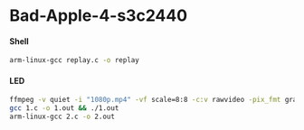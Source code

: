 # Bad-Apple-4-s3c2440

#### Shell

```sh
arm-linux-gcc replay.c -o replay
```

#### LED

```sh
ffmpeg -v quiet -i "1080p.mp4" -vf scale=8:8 -c:v rawvideo -pix_fmt gray -f rawvideo - > 1.bin
gcc 1.c -o 1.out && ./1.out
arm-linux-gcc 2.c -o 2.out
```
